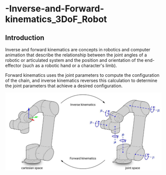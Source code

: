 # -Inverse-and-Forward-kinematics_3DoF_Robot
## **Introduction**
Inverse and forward kinematics are concepts in robotics and computer animation that describe the relationship between the joint angles of a robotic or articulated system and the position and orientation of the end-effector (such as a robotic hand or a character's limb).

Forward kinematics uses the joint parameters to compute the configuration of the chain, and inverse kinematics reverses this calculation to determine the joint parameters that achieve a desired configuration.

![Database Table Structure](https://github.com/reham-ali102/-Inverse-and-Forward-kinematics_3DoF_Robot/blob/main/Inverse-and-Forward-kinematics.jpg)
